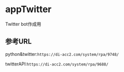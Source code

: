 # appTwitter

Twitter bot作成用

## 参考URL

python&twitter:`https://di-acc2.com/system/rpa/9748/`

twitterAPI:`https://di-acc2.com/system/rpa/9688/`
